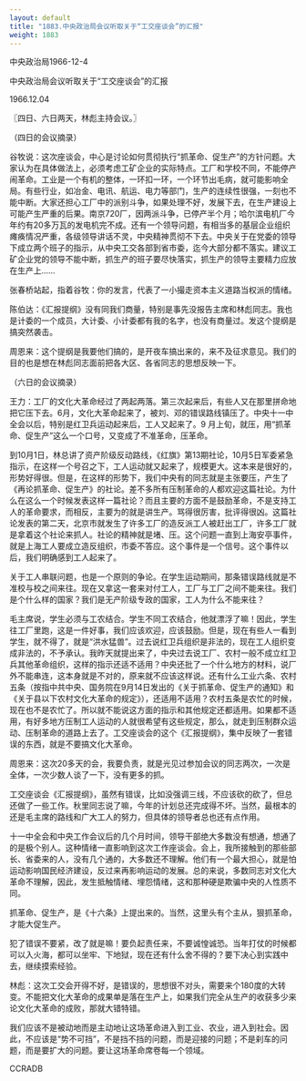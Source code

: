 ```yaml
---
layout: default
title: "1883.中央政治局会议听取关于“工交座谈会”的汇报"
weight: 1883
---
```


中央政治局1966-12-4

中央政治局会议听取关于“工交座谈会”的汇报

1966.12.04

〖四日、六日两天，林彪主持会议。〗

（四日的会议摘录）

谷牧说：这次座谈会，中心是讨论如何贯彻执行“抓革命、促生产”的方针问题。大家认为在具体做法上，必须考虑工矿企业的实际特点。工厂和学校不同，不能停产闹革命。工业是一个有机的整体，一环扣一环，一个环节出毛病，就可能影响全局。有些行业，如冶金、电讯、航运、电力等部门，生产的连续性很强，一刻也不能中断。大家还担心工厂中的派别斗争，如果处理不好，发展下去，在生产建设上可能产生严重的后果。南京720厂，因两派斗争，已停产半个月；哈尔滨电机厂今年约有20多万瓦的发电机完不成。还有一个领导问题，有相当多的基层企业组织瘫痪情况严重，各级领导讲话不灵，中央精神贯彻不下去。中央关于在党委的领导下成立两个班子的指示，从中央工交各部到省市委，迄今大部分都不落实。建议工矿企业党的领导不能中断，抓生产的班子要尽快落实，抓生产的领导主要精力应放在生产上……

张春桥站起，指着谷牧：你的发言，代表了一小撮走资本主义道路当权派的情绪。

陈伯达：《汇报提纲》没有同我们商量，特别是事先没报告主席和林彪同志。我也是计委的一个成员，大计委、小计委都有我的名字，也没有商量过。发这个提纲是搞突然袭击。

周恩来：这个提纲是我要他们搞的，是开夜车搞出来的，来不及征求意见。我们的目的也是想在林彪同志面前把各大区、各省同志的思想反映一下。

（六日的会议摘录）

王力：工厂的文化大革命经过了两起两落。第三次起来后，有些人又在那里拼命地把它压下去。6月，文化大革命起来了，被刘、邓的错误路线镇压了。中央十一中全会以后，特别是红卫兵运动起来后，工人又起来了。9 月上旬，就压，用“抓革命、促生产”这么一个口号，又变成了不准革命，压革命。

到10月1日，林总讲了资产阶级反动路线，《红旗》第13期社论，10月5日军委紧急指示，在这样一个号召之下，工人运动就又起来了，规模更大。这本来是很好的，形势好得很。但是，在这样的形势下，我们中央有的同志就是主张要压，产生了《再论抓革命、促生产》的社论。差不多所有压制革命的人都欢迎这篇社论。为什么在这么一个时候发表这样一篇社论？而且主要的方面不是鼓励革命，不是支持工人的革命要求，而相反，主要为的就是讲生产。骂得很厉害，批评得很凶。这篇社论发表的第二天，北京市就发生了许多工厂的造反派工人被赶出工厂，许多工厂就是拿着这个社论来抓人。社论的精神就是堵、压。这个问题一直到上海安亭事件，就是上海工人要成立造反组织，市委不答应。这个事件是一个信号。这个事件以后，我们明确感到工人起来了。

关于工人串联问题，也是一个原则的争论。在学生运动期间，那条错误路线就是不准校与校之间来往。现在又拿这一套来对付工人，工厂与工厂之间不能来往。我们是个什么样的国家？我们是无产阶级专政的国家，工人为什么不能来往？

毛主席说，学生必须与工农结合。学生不同工农结合，他就漂浮了嘛！因此，学生往工厂里跑，这是一件好事，我们应该欢迎，应该鼓励。但是，现在有些人一看到学生，就不得了，就是“洪水猛兽”。过去说红卫兵组织是非法的，现在工人组织变成非法的，不予承认。我昨天就提出来了，中央过去说工厂、农村一般不成立红卫兵其他革命组织，这样的指示还适不适用？中央还批了一个什么地方的材料，说厂外不能串连，这本身就是不对的，原来就不应该这样说。还有什么工业六条、农村五条（按指中共中央、国务院在9月14日发出的《关于抓革命、促生产的通知》和《关于县以下农村文化大革命的规定》），还适用不适用？农村五条是农忙的时候，现在也不是农忙了。所以就不能说这方面的指示和其他规定还都适用。如果都不适用，有好多地方压制工人运动的人就很希望有这些规定，那么，就走到压制群众运动、压制革命的道路上去了。工交座谈会的这个《汇报提纲》，集中反映了一套错误的东西，就是不要搞文化大革命。

周恩来：这次20多天的会，我要负责，就是光见过参加会议的同志两次，一次是全体，一次少数人谈了一下，没有更多的抓。

工交座谈会《汇报提纲》，虽然有错误，比如没强调三线，不应该砍的砍了，但总还做了一些工作。秋里同志说了嘛，今年的计划总还完成得不坏。当然，最根本的还是毛主席的路线和广大工人的努力，但具体的领导者总也还有点作用。

十一中全会和中央工作会议后的几个月时间，领导干部绝大多数没有想通，想通了的是极个别人。这种情绪一直影响到这次工作座谈会。会上，我所接触到的那些部长、省委来的人，没有几个通的，大多数还不理解。他们有一个最大担心，就是怕运动影响国民经济建设，反过来再影响运动的发展。总的来说，多数同志对文化大革命不理解，因此，发生抵触情绪、埋怨情绪，这和那种硬是欺骗中央的人性质不同。

抓革命、促生产，是《十六条》上提出来的。当然，这里头有个主从，狠抓革命，才能大促生产。

犯了错误不要紧，改了就是嘛！要负起责任来，不要诚惶诚恐。当年打仗的时候都可以入火海，都可以坐牢、下地狱，现在还有什么舍不得的？要下决心到实践中去，继续摸索经验。

林彪：这次工交会开得不好，是错误的，思想很不对头，需要来个180度的大转变。不能把文化大革命的成果单是落在生产上，如果我们完全从生产的收获多少来论文化大革命的成败，那就大错特错。

我们应该不是被动地而是主动地让这场革命进入到工业、农业，进入到社会。因此，不应该是“势不可挡”，不是挡不挡的问题，而是迎接的问题；不是刹车的问题，而是要扩大的问题。要让这场革命席卷每一个领域。

CCRADB

